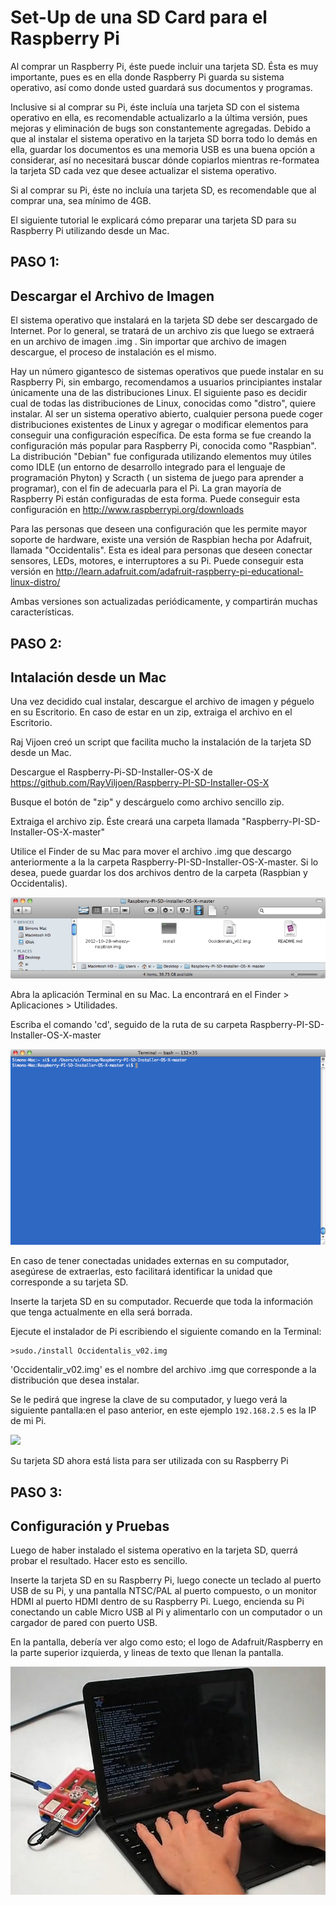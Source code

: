 # Set-Up de una SD Card para el Raspberry Pi

Al comprar un Raspberry Pi, éste puede incluir una tarjeta SD. Ésta es muy importante, pues es en ella donde Raspberry Pi guarda su sistema operativo, así como donde usted guardará sus documentos y programas.

Inclusive si al comprar su Pi, éste incluía una tarjeta SD con el sistema operativo en ella, es recomendable actualizarlo a la última versión, pues mejoras y eliminación de bugs son constantemente agregadas. Debido a que al instalar el sistema operativo en la tarjeta SD borra todo lo demás en ella, guardar los documentos es una memoria USB es una buena opción a considerar, así no necesitará buscar dónde copiarlos mientras re-formatea la tarjeta SD cada vez que desee actualizar el sistema operativo.

Si al comprar su Pi, éste no incluía una tarjeta SD, es recomendable que al comprar una, sea mínimo de 4GB.

El siguiente tutorial le explicará cómo preparar una tarjeta SD para su Raspberry Pi utilizando desde un Mac. 

## PASO 1:
## Descargar el Archivo de Imagen

El sistema operativo que instalará en la tarjeta SD debe ser descargado de Internet. Por lo general, se tratará de un archivo zis que luego se extraerá en un archivo de imagen .img . Sin importar que archivo de imagen descargue, el proceso de instalación es el mismo.

Hay un número gigantesco de sistemas operativos que puede instalar en su Raspberry Pi, sin embargo, recomendamos a usuarios principiantes instalar únicamente una de las distribuciones Linux. El siguiente paso es decidir cual de todas las distribuciones de Linux, conocidas como "distro", quiere instalar. Al ser un sistema operativo abierto, cualquier persona puede coger distribuciones existentes de Linux y agregar o modificar elementos para conseguir una configuración específica. De esta forma se fue creando la configuración más popular para Raspberry Pi, conocida como "Raspbian". La distribución "Debian" fue configurada utilizando elementos muy útiles como IDLE (un entorno de desarrollo integrado para el lenguaje de programación Phyton) y Scracth ( un sistema de juego para aprender a programar), con el fin de adecuarla para el Pi. La gran mayoría de Raspberry Pi están configuradas de esta forma. Puede conseguir esta configuración en  http://www.raspberrypi.org/downloads

Para las personas que deseen una configuración que les permite mayor soporte de hardware, existe una versión de Raspbian hecha por Adafruit, llamada "Occidentalis". Esta es ideal para personas que deseen conectar sensores, LEDs, motores, e interruptores a su Pi. Puede conseguir esta versión en  http://learn.adafruit.com/adafruit-raspberry-pi-educational-linux-distro/

Ambas versiones son actualizadas periódicamente, y compartirán muchas características.

## PASO 2:
## Intalación desde un Mac

Una vez decidido cual instalar, descargue el archivo de imagen y péguelo en su Escritorio. En caso de estar en un zip, extraiga el archivo en el Escritorio.

Raj Vijoen creó un script que facilita mucho la instalación de la tarjeta SD desde un Mac. 

Descargue el Raspberry-Pi-SD-Installer-OS-X de https://github.com/RayViljoen/Raspberry-PI-SD-Installer-OS-X

Busque el botón de "zip" y descárguelo como archivo sencillo zip.

Extraiga el archivo zip. Éste creará una carpeta llamada "Raspberry-PI-SD-Installer-OS-X-master"

Utilice el Finder de su Mac para mover el archivo .img que descargo anteriormente a la la carpeta Raspberry-PI-SD-Installer-OS-X-master. Si lo desea, puede guardar los dos archivos dentro de la carpeta (Raspbian y Occidentalis). 

![](images/learn_raspberry_pi_00_screen_folder_contents.png)

Abra la aplicación Terminal en su Mac. La encontrará en el Finder > Aplicaciones > Utilidades.

Escriba el comando 'cd', seguido de la ruta de su carpeta Raspberry-PI-SD-Installer-OS-X-master

![](images/imagen2.png)

En caso de tener conectadas unidades externas en su computador, asegúrese de extraerlas, esto facilitará identificar la unidad que corresponde a su tarjeta SD.

Inserte la tarjeta SD en su computador. Recuerde que toda la información que tenga actualmente en ella será borrada.

Ejecute el instalador de Pi escribiendo el siguiente comando en la Terminal:

```
>sudo./install Occidentalis_v02.img
```

'Occidentalir_v02.img' es el nombre del archivo .img que corresponde a la distribución que desea instalar.

Se le pedirá que ingrese la clave de su computador, y luego verá la siguiente pantalla:en el paso anterior, en este ejemplo `192.168.2.5` es la IP de mi Pi.

![](images/imagen3)

Su tarjeta SD ahora está lista para ser utilizada con su Raspberry Pi

## PASO 3:
## Configuración y Pruebas

Luego de haber instalado el sistema operativo en la tarjeta SD, querrá probar el resultado. Hacer esto es sencillo.

Inserte la tarjeta SD en su Raspberry Pi, luego conecte un teclado al puerto USB de su Pi, y una pantalla NTSC/PAL al puerto compuesto, o un monitor HDMI al puerto HDMI dentro de su Raspberry Pi. Luego, encienda su Pi conectando un cable Micro USB al Pi y alimentarlo con un computador o un cargador de pared con puerto USB.

En la pantalla, debería ver algo como esto; el logo de Adafruit/Raspberry en la parte superior izquierda, y lineas de texto que llenan la pantalla.

![](images/imagen4prueba.jpg)


